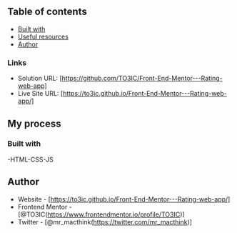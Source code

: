 ## Table of contents

- [Built with](#built-with-html-css-js)
- [Useful resources](#SVG-and-Colors)
- [Author](#TOXIC)

### Links
- Solution URL: [https://github.com/TO3IC/Front-End-Mentor---Rating-web-app]
- Live Site URL: [https://to3ic.github.io/Front-End-Mentor---Rating-web-app/]

## My process

### Built with
-HTML-CSS-JS

## Author

- Website - [https://to3ic.github.io/Front-End-Mentor---Rating-web-app/]
- Frontend Mentor - [@TO3IC(https://www.frontendmentor.io/profile/TO3IC)]
- Twitter - [@mr_macthink(https://twitter.com/mr_macthink)]
